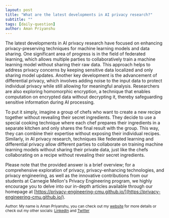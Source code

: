 ```yaml
---
layout: post
title: "What are the latest developments in AI privacy research?"
subtitle: ""
tags: [daily-question]
author: Aman Priyanshu
---
```


The latest developments in AI privacy research have focused on enhancing privacy-preserving techniques for machine learning models and data sharing. One significant area of progress is in the field of federated learning, which allows multiple parties to collaboratively train a machine learning model without sharing their raw data. This approach helps to address privacy concerns by keeping sensitive data localized and only sharing model updates. Another key development is the advancement of differential privacy, which involves adding noise to the input data to protect individual privacy while still allowing for meaningful analysis. Researchers are also exploring homomorphic encryption, a technique that enables computation on encrypted data without decrypting it, thereby safeguarding sensitive information during AI processing.

To put it simply, imagine a group of chefs who want to create a new recipe together without revealing their secret ingredients. They decide to use a special cooking technique where each chef prepares their ingredients in a separate kitchen and only shares the final result with the group. This way, they can combine their expertise without exposing their individual recipes. Similarly, in AI privacy research, techniques like federated learning and differential privacy allow different parties to collaborate on training machine learning models without sharing their private data, just like the chefs collaborating on a recipe without revealing their secret ingredients.

Please note that the provided answer is a brief overview; for a comprehensive exploration of privacy, privacy-enhancing technologies, and privacy engineering, as well as the innovative contributions from our students at Carnegie Mellon's Privacy Engineering program, we highly encourage you to delve into our in-depth articles available through our homepage at [https://privacy-engineering-cmu.github.io/](https://privacy-engineering-cmu.github.io/).

<small>Author: My name is Aman Priyanshu, you can check out my [website](https://amanpriyanshu.github.io/) for more details or check out my other socials: [LinkedIn](https://www.linkedin.com/in/aman-priyanshu/) and [Twitter](https://twitter.com/AmanPriyanshu6)</small>

